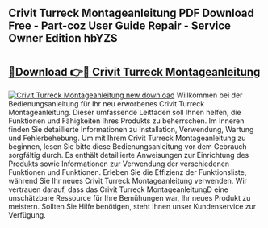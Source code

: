 ## Crivit Turreck Montageanleitung PDF Download Free - Part-coz User Guide Repair - Service Owner Edition hbYZS

# <h2><a href="http://df8hd6i.blite.top/?on=Crivit+Turreck+Montageanleitung">🔗Download 👉🔴 Crivit Turreck Montageanleitung</a></h2>

[![Crivit Turreck Montageanleitung new download](https://i.imgur.com/lujVjoI.png)](http://df8hd6i.blite.top/?on=Crivit+Turreck+Montageanleitung)
Willkommen bei der Bedienungsanleitung für Ihr neu erworbenes Crivit Turreck Montageanleitung. Dieser umfassende Leitfaden soll Ihnen helfen, die Funktionen und Fähigkeiten Ihres Produkts zu beherrschen. Im Inneren finden Sie detaillierte Informationen zu Installation, Verwendung, Wartung und Fehlerbehebung. Um mit Ihrem Crivit Turreck Montageanleitung zu beginnen, lesen Sie bitte diese Bedienungsanleitung vor dem Gebrauch sorgfältig durch. Es enthält detaillierte Anweisungen zur Einrichtung des Produkts sowie Informationen zur Verwendung der verschiedenen Funktionen und Funktionen. Erleben Sie die Effizienz der Funktionsliste, während Sie Ihr neues Crivit Turreck Montageanleitung verwenden. Wir vertrauen darauf, dass das Crivit Turreck MontageanleitungD eine unschätzbare Ressource für Ihre Bemühungen war, Ihr neues Produkt zu meistern. Sollten Sie Hilfe benötigen, steht Ihnen unser Kundenservice zur Verfügung.
